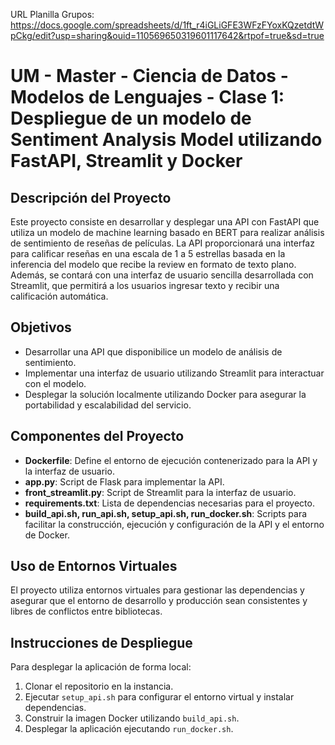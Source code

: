 URL Planilla Grupos: https://docs.google.com/spreadsheets/d/1ft_r4iGLiGFE3WFzFYoxKQzetdtWpCkg/edit?usp=sharing&ouid=110569650319601117642&rtpof=true&sd=true

# UM - Master - Ciencia de Datos - Modelos de Lenguajes - Clase 1: Despliegue de un modelo de Sentiment Analysis Model utilizando FastAPI, Streamlit y Docker

## Descripción del Proyecto
Este proyecto consiste en desarrollar y desplegar una API con FastAPI que utiliza un modelo de machine learning basado en BERT para realizar análisis de sentimiento de reseñas de películas. La API proporcionará una interfaz para calificar reseñas en una escala de 1 a 5 estrellas basada en la inferencia del modelo que recibe la review en formato de texto plano. Además, se contará con una interfaz de usuario sencilla desarrollada con Streamlit, que permitirá a los usuarios ingresar texto y recibir una calificación automática.

## Objetivos
- Desarrollar una API que disponibilice un modelo de análisis de sentimiento.
- Implementar una interfaz de usuario utilizando Streamlit para interactuar con el modelo.
- Desplegar la solución localmente utilizando Docker para asegurar la portabilidad y escalabilidad del servicio.

## Componentes del Proyecto
- **Dockerfile**: Define el entorno de ejecución contenerizado para la API y la interfaz de usuario.
- **app.py**: Script de Flask para implementar la API.
- **front_streamlit.py**: Script de Streamlit para la interfaz de usuario.
- **requirements.txt**: Lista de dependencias necesarias para el proyecto.
- **build_api.sh, run_api.sh, setup_api.sh, run_docker.sh**: Scripts para facilitar la construcción, ejecución y configuración de la API y el entorno de Docker.

## Uso de Entornos Virtuales
El proyecto utiliza entornos virtuales para gestionar las dependencias y asegurar que el entorno de desarrollo y producción sean consistentes y libres de conflictos entre bibliotecas.

## Instrucciones de Despliegue
Para desplegar la aplicación de forma local:
1. Clonar el repositorio en la instancia.
2. Ejecutar `setup_api.sh` para configurar el entorno virtual y instalar dependencias.
3. Construir la imagen Docker utilizando `build_api.sh`.
4. Desplegar la aplicación ejecutando `run_docker.sh`.

